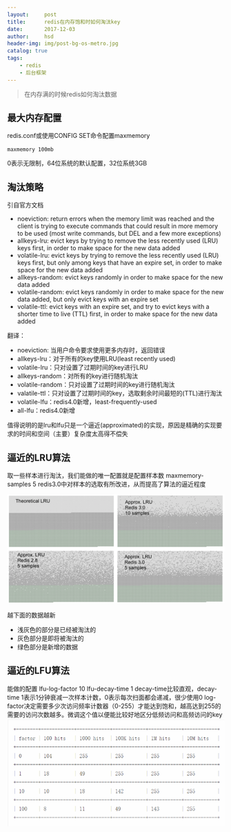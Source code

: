 ```yaml
---
layout:     post
title:      redis在内存饱和时如何淘汰key
date:       2017-12-03
author:     hsd
header-img: img/post-bg-os-metro.jpg
catalog: true
tags:
    - redis
    - 后台框架
---
```


>在内存满的时候redis如何淘汰数据

## 最大内存配置
redis.conf或使用CONFIG SET命令配置maxmemory

    maxmemory 100mb
	
0表示无限制，64位系统的默认配置，32位系统3GB

## 淘汰策略
引自官方文档
- noeviction: return errors when the memory limit was reached and the client is trying to execute commands that could result in more memory to be used (most write commands, but DEL and a few more exceptions)
- allkeys-lru: evict keys by trying to remove the less recently used (LRU) keys first, in order to make space for the new data added
- volatile-lru: evict keys by trying to remove the less recently used (LRU) keys first, but only among keys that have an expire set, in order to make space for the new data added
- allkeys-random: evict keys randomly in order to make space for the new data added
- volatile-random: evict keys randomly in order to make space for the new data added, but only evict keys with an expire set
- volatile-ttl: evict keys with an expire set, and try to evict keys with a shorter time to live (TTL) first, in order to make space for the new data added

翻译：
- noeviction: 当用户命令要求使用更多内存时，返回错误
- allkeys-lru：对于所有的key使用LRU(least recently used)
- volatile-lru：只对设置了过期时间的key进行LRU
- allkeys-random：对所有的key进行随机淘汰
- volatile-random：只对设置了过期时间的key进行随机淘汰
- valatile-ttl：只对设置了过期时间的key，选取剩余时间最短的(TTL)进行淘汰
- volatile-lfu：redis4.0新增，least-frequently-used
- all-lfu：redis4.0新增

值得说明的是lru和lfu只是一个逼近(approximated)的实现，原因是精确的实现要求的时间和空间（主要）复杂度太高得不偿失

## 逼近的LRU算法
取一些样本进行淘汰，我们能做的唯一配置就是配置样本数
    maxmemory-samples 5
redis3.0中对样本的选取有所改进，从而提高了算法的逼近程度

![](img/redis_lru1.png)

越下面的数据越新
- 浅灰色的部分是已经被淘汰的
- 灰色部分是即将被淘汰的
- 绿色部分是新增的数据

## 逼近的LFU算法
能做的配置
    lfu-log-factor 10
    lfu-decay-time 1
decay-time比较直观，decay-time 1表示1分钟衰减一次样本计数，0表示每次扫面都会递减，很少使用0
log-factor决定需要多少次访问频率计数器（0-255）才能达到饱和，越高达到255的需要的访问次数越多。微调这个值以便能比较好地区分低频访问和高频访问的key
<img src="img/redis_lfu1.png"/>

